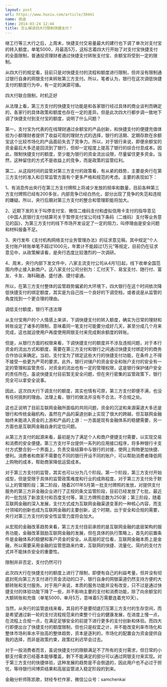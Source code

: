 ```yaml
---
layout: post
url: https://www.huxiu.com/article/30441
name: 拯迪
time: 2014-03-24 12:44
title: 怎么解读四大行限制快捷支付？
---
```

继工行等三大行之后，上周末，快捷支付交易量最大的建行也下调了单次对支付宝的转入额度，单笔5000，月最高5万，这标志着四大行开始了对支付宝快捷支付的全面限制，普通投资理财者通过快捷支付转账支付宝、余额宝将受到一定的限制。

从四大行的规定看，目前只是对快捷支付的流程和额度进行限制，但并没有限制通过银行自身的网银支付来转账第三方支付。所以，笔者认为，银行在这次调低快捷支付的额度行为中，有一定的渊源可循。

四大行联合限制，时机正好

从法理上看，第三方支付的快捷支付功能是和各家银行经过具体的商业谈判而确定的，各家行的具体政策和额度也存在一定的差异。但是此次四大行都步调一致地下调了快捷支付到支付宝的额度，说明了什么问题？

第一，支付宝为代表的在线理财通过余额宝的产品创新，和快捷支付的便捷充值体验为小额理财者提供了收益可观的理财方式的选择，银行的活期、定期存款在余额宝这个比较市场化的产品面前失去了竞争力。所以，对于银行来说，即便余额宝的资金最后大多还是回流到了银行，但却一定程度上提高了银行的综合付息成本。因此，限制快捷支付的额度，至少能为银行的资金流出设限，尽量留住更多资金。当然，这种留住的方式不是收益上的竞争，而是政策的监管红利。

第二，从这段时间的监管对第三方支付的政策看，有从紧的趋势，主要是央行在第三方支付的准入和日常监管方面有个更多严格和规范的考虑。主要的表现如下：

1、有消息传出央行在第三方支付牌照上将减少发放的频率和数量，目前各种第三方支付牌照已经有200多张，内部竞争已经白热化，部分出现了竞争的失范和违规的嫌疑。所以，央行后期对第三方支付的整合和管理职能将加大。

2、近期下发的关于叫停支付宝、微信二维码支付和虚拟信用卡支付的指导意见《中国人民银行支付结算司关于暂停支付宝公司线下条码（二维码）支付等业务意见的函》，为第三方支付的线下市场开发设定了一定的阻力，叫停理由是安全问题和材料报备不足。

3、央行发布《支付机构网络支付业务管理办法》的征求意见稿，其中规定“个人支付账户转账单笔不超过1000元，年累计不能超过1万元”等规定，目前仍在征求意见中，从政策解读看，是央行态度比较激烈的一次调研。

4、周末，央行内部下发文件中，八家主流支付公司从4月1日起，线下收单全国范围内停止接入新商户。这八家支付公司分别为：汇付天下、易宝支付、随行付、富友、卡友、海科融通、盛付通、捷付睿通。

所以，在第三方支付整体的监管趋势偏紧的大环境下，四大银行在这个时间依次降低快捷支付的绑定额度，其实是为自己找一个良好的下调空档，或者说是从监管的角度找到一个更合理的理由。

调低支付额度，银行不违法理

从支付宝用户的个人情感上来讲，下调快捷支付的转入额度，确实为日常的理财和转账设定了诸多的限制，意味着同一笔支付可能要分成好几天，甚至分成几个月来完成，这也就迫使用户再度使用网银支付来完成剩余额度的转账。

但是，从银行方面的权限来看，下调快捷支付的额度并不涉及违规问题，对于本行资金的流出方式和额度，需要在第三方支付和银行之间通过快捷支付绑定时的商务合作协议来确定。当初，支付宝为了绑定这些大行的快捷支付功能，在条件上不得不接受一些更为严苛的要求。此外，银行对储户的资金安全和账户支付的安全有一定的管理和监管责任，对资金的流出也有一定的管理权限，这是银行保护储户安全的责任所在。虽说快捷支付目前暂无安全问题，但在央行密集的监管政策下，银行完全可以拿安全说事。

因此，这次四大行下调支付的额度，其实也情有可原，第三方支付即便不满，也没有任何挑刺的理由。法理上看，银行的做法并没有不合法，不合规之处。

这也正说明了目前互联网金融所面临的共同问题，资金的沉淀和来源渠道大多还是银行和传统金融机构，虽然在产品的渠道创新上实现了很大的跨越，但互联网金融始终未能进入资金的上游和产品的上游：一方面是现有金融体系的稳健需要，另一方面也是互联网金融自身的定位问题。

从第三方支付的起源来看，最初是为了满足个人和商户便捷支付需要，以实现交易和消费的安全便捷。第三方支付平台提供一系列的应用接口程序，将多种银行卡支付方式整合到一个界面上，负责交易结算中与银行的对接，使网上购物更加快捷、便利。消费者和商家不需要在不同的银行开设不同的账户，可以帮助消费者降低网上购物的成本，帮助商家降低运营成本。

对于第三方支付的监管，其实也可以分为几个阶段。第一个阶段，第三方支付开始成型，但是受限于具体的监管政策难度和行业的成熟程度，对于第三方支付处于默认上的管理阶段；第二阶段，随着2011年5月第一批支付牌照的发放，对提供支付服务的第三方非金融企业进行了正规的条文监管阶段，目前已经发放了七批，最近的一批包括了新浪支付和百度支付等，第三方牌照总数为250家；第三阶段，随着互联网金融的深入发展，支付方式成为互联网金融渠道变革的一种核心内容，而支付领域的创新也成为互联网金融的主要创新，这个时期，出于安全和合规的需要，央行对第三方支付的安全性监管力度将会加大。

从宏观的金融改革趋势来看，第三方支付目前承担的是互联网金融的底层架构的服务功能，金融改革鼓励互联网金融的发展，但在具体的执行策略上，首先的前置条件是金融体系的稳健和客户资金的安全。从高层的定位看，互联网金融本质上是金融，所以需要采用金融的监管思路来约束，互联网的快捷、流量化、简约的支付方式并不能抹杀安全的重要性。

限制并非否定，支付仍然可行

此次四大行在快捷支付的额度上进行了限制，即便有自己的利益考量，但并没有彻底封死向第三方支付进行资金流动的口子，银行自身的网银渠道仍然支持方便的大额转账和支付服务。对于用户来说，本质的服务功能并没有改变，只不过是通过快捷支付的体验功能下降了一些，并不影响主要的支付和消费功能，除了向余额宝的大额转账和充值（单笔5000，单月5万，意味着5万需要连着充10天）。

当然，从央行的监管底线来看，其目的不是要彻底打压第三方支付的生存空间，而是希望通过新一轮的支付流程规范来约束整个行业的健康发展，在进度上慢一点，在流程上合规一点，在满足足够安全的前提下进行更多的支付创新和体验。而四大行即便出台了快捷支付的额度限制，但也只是权宜之计，并不能改变利率市场化和整体市场利率水平抬高的整体趋势，资本是逐利的，市场化的配置会为资金提供自我的选择，而非是政策约束，政策红利迟早会过去。

对于一般消费者而言，虽说快捷支付的限额满足不了所有的支付需求，但日常的小额支付需求已经基本能够覆盖，剩下不能满足的部分可以通过网银支付来实现。对于第三方支付的快捷体验，这种发展的趋势是不会倒退的，因此用户也不必过于担忧，等待银行间博弈结果和高层监管进入稳定阶段的到来。

金融分析师陈凯歌，财经专栏作家，微信公众号：samchenkai

